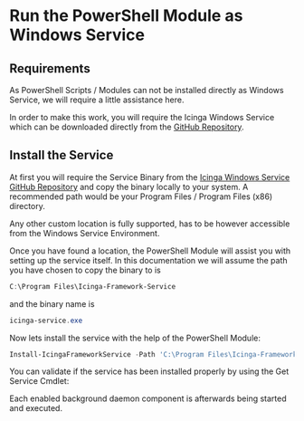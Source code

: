 Run the PowerShell Module as Windows Service
===

Requirements
---

As PowerShell Scripts / Modules can not be installed directly as Windows Service, we will require a little assistance here.

In order to make this work, you will require the Icinga Windows Service which can be downloaded directly from the [GitHub Repository](https://github.com/Icinga/icinga-powershell-service).

Install the Service
---

At first you will require the Service Binary from the [Icinga Windows Service GitHub Repository](https://github.com/Icinga/icinga-powershell-service) and copy the binary locally to your system. A recommended path would be your Program Files / Program Files (x86) directory.

Any other custom location is fully supported, has to be however accessible from the Windows Service Environment.

Once you have found a location, the PowerShell Module will assist you with setting up the service itself. In this documentation we will assume the path you have chosen to copy the binary to is

```powershell
C:\Program Files\Icinga-Framework-Service
```

and the binary name is

```powershell
icinga-service.exe
```

Now lets install the service with the help of the PowerShell Module:

```powershell
Install-IcingaFrameworkService -Path 'C:\Program Files\Icinga-Framework-Service\icinga-service.exe'
```

You can validate if the service has been installed properly by using the Get Service Cmdlet:

Each enabled background daemon component is afterwards being started and executed.
